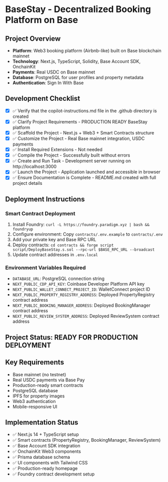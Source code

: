 # BaseStay - Decentralized Booking Platform on Base

## Project Overview
- **Platform**: Web3 booking platform (Airbnb-like) built on Base blockchain mainnet
- **Technology**: Next.js, TypeScript, Solidity, Base Account SDK, OnchainKit
- **Payments**: Real USDC on Base mainnet
- **Database**: PostgreSQL for user profiles and property metadata
- **Authentication**: Sign In With Base

## Development Checklist

- [x] ✅ Verify that the copilot-instructions.md file in the .github directory is created
- [x] ✅ Clarify Project Requirements - PRODUCTION READY BaseStay platform
- [x] ✅ Scaffold the Project - Next.js + Web3 + Smart Contracts structure
- [x] ✅ Customize the Project - Real Base mainnet integration, USDC payments
- [x] ✅ Install Required Extensions - Not needed
- [x] ✅ Compile the Project - Successfully built without errors
- [x] ✅ Create and Run Task - Development server running on http://localhost:3000
- [x] ✅ Launch the Project - Application launched and accessible in browser
- [x] ✅ Ensure Documentation is Complete - README.md created with full project details

## Deployment Instructions

### Smart Contract Deployment
1. Install Foundry: `curl -L https://foundry.paradigm.xyz | bash && foundryup`
2. Configure environment: Copy `contracts/.env.example` to `contracts/.env`
3. Add your private key and Base RPC URL
4. Deploy contracts: `cd contracts && forge script script/DeployBaseStay.s.sol --rpc-url $BASE_RPC_URL --broadcast`
5. Update contract addresses in `.env.local`

### Environment Variables Required
- `DATABASE_URL`: PostgreSQL connection string
- `NEXT_PUBLIC_CDP_API_KEY`: Coinbase Developer Platform API key
- `NEXT_PUBLIC_WALLET_CONNECT_PROJECT_ID`: WalletConnect project ID
- `NEXT_PUBLIC_PROPERTY_REGISTRY_ADDRESS`: Deployed PropertyRegistry contract address
- `NEXT_PUBLIC_BOOKING_MANAGER_ADDRESS`: Deployed BookingManager contract address
- `NEXT_PUBLIC_REVIEW_SYSTEM_ADDRESS`: Deployed ReviewSystem contract address

## Project Status: READY FOR PRODUCTION DEPLOYMENT

## Key Requirements
- Base mainnet (no testnet)
- Real USDC payments via Base Pay
- Production-ready smart contracts
- PostgreSQL database
- IPFS for property images
- Web3 authentication
- Mobile-responsive UI

## Implementation Status
- ✅ Next.js 14 + TypeScript setup
- ✅ Smart contracts (PropertyRegistry, BookingManager, ReviewSystem)
- ✅ Base Account SDK integration
- ✅ OnchainKit Web3 components
- ✅ Prisma database schema
- ✅ UI components with Tailwind CSS
- ✅ Production-ready homepage
- ✅ Foundry contract development setup
